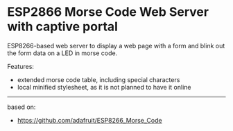 # ESP2866 Morse Code Web Server with captive portal
ESP8266-based web server to display a web page with a form and blink out the form data on a LED in morse code.

Features:
- extended morse code table, including special characters
- local minified stylesheet, as it is not planned to have it online

---
based on:
- https://github.com/adafruit/ESP8266_Morse_Code
